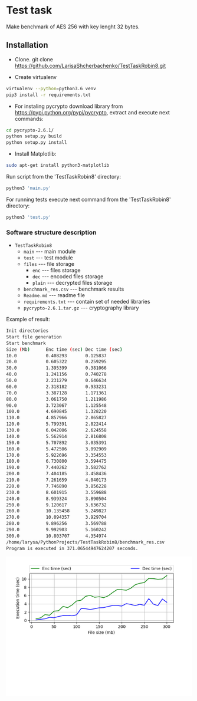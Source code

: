 # Test task

Make benchmark of AES 256 with key lenght 32 bytes.

## Installation
- Clone.  git clone https://github.com/LarisaShcherbachenko/TestTaskRobin8.git

- Create virtualenv

```bash
virtualenv --python=python3.6 venv
pip3 install -r requirements.txt
```

- For instaling pycrypto download library from https://pypi.python.org/pypi/pycrypto, extract and execute next commands:

```bash
cd pycrypto-2.6.1/
python setup.py build
python setup.py install
```

- Install Matplotlib:

```bash
sudo apt-get install python3-matplotlib
```

Run script from the 'TestTaskRobin8' directory:

```bash
python3 'main.py'
```

For running tests execute next command from the 'TestTaskRobin8' directory:

```bash
python3 'test.py'
```

### Software structure description

- `TestTaskRobin8`
    - `main` --- main module
    - `test` --- test module 
    - `files` --- file storage
    	- `enc` --- files storage
    	- `dec` --- encoded files storage
    	- `plain` --- decrypted files storage
    - `benchmark_res.csv` --- benchmark results
    - `Readme.md` --- readme file
    - `requirements.txt` --- contain set of needed libraries
    - `pycrypto-2.6.1.tar.gz` --- cryptography library

Example of result:

```bash
Init directories
Start file generation
Start benchmark
Size (Mb)      Enc time (sec) Dec time (sec) 
10.0           0.408293       0.125837       
20.0           0.605322       0.259295       
30.0           1.395399       0.381066       
40.0           1.241156       0.740278       
50.0           2.231279       0.646634       
60.0           2.318182       0.933231       
70.0           3.387128       1.171361       
80.0           3.061750       1.211986       
90.0           3.723067       1.125548       
100.0          4.690845       1.328220       
110.0          4.857966       2.865827       
120.0          5.799391       2.822414       
130.0          6.042006       2.624558       
140.0          5.562914       2.816808       
150.0          5.707892       3.035391       
160.0          5.472506       3.092909       
170.0          5.922696       3.354553       
180.0          6.730800       3.594475       
190.0          7.440262       3.582762       
200.0          7.404185       3.458436       
210.0          7.261659       4.040173       
220.0          7.746890       3.856228       
230.0          8.601915       3.559688       
240.0          8.939324       3.890504       
250.0          9.120617       3.636732       
260.0          10.135458      5.249827       
270.0          10.094357      3.929704       
280.0          9.896256       3.569788       
290.0          9.992903       5.160242       
300.0          10.803707      4.354974       
/home/larysa/PythonProjects/TestTaskRobin8/benchmark_res.csv
Program is executed in 371.06544947624207 seconds.
```

![alt text](benchmark_res.png)
